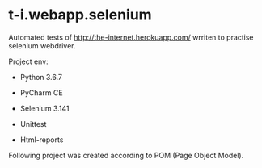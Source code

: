 # t-i.webapp.selenium
Automated tests of http://the-internet.herokuapp.com/ wrriten to practise selenium webdriver.

Project env:

- Python 3.6.7

- PyCharm CE

- Selenium 3.141

- Unittest

- Html-reports

Following project was created according to POM (Page Object Model).